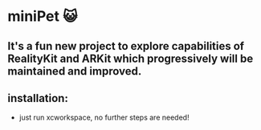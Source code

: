 # miniPet 😺
## It's a fun new project to explore capabilities of RealityKit and ARKit which progressively will be maintained and improved. 

## installation: 
- just run xcworkspace, no further steps are needed! 
